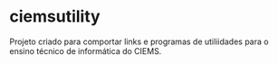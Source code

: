 # ciemsutility
Projeto criado para comportar links e programas de utiliidades para o ensino técnico de informática do CIEMS.
